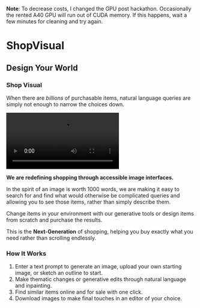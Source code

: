 **Note**: To decrease costs, I changed the GPU post hackathon. Occasionally the rented A40 GPU will run out of CUDA memory. If this happens, wait a few minutes for cleaning
and try again.

# ShopVisual

## Design Your World
### Shop Visual

When there are _billions_ of purchasable items, natural language queries are simply not enough to narrow the choices down.

![Video of product demo](/demo.mp4)

**We are redefining shopping through accessible image interfaces.**

In the spirit of an image is worth 1000 words, we are making it easy to search for and find what would otherwise be complicated queries and allowing you to see those items, rather than simply describe them.

Change items in your environment with our generative tools or design items from scratch and purchase the results.

This is the **Next-Generation** of shopping, helping you buy exactly what you need rather than scrolling endlessly.

### How It Works

1. Enter a text prompt to generate an image, upload your own starting image, or sketch an outline to start.
2. Make thematic changes or generative edits through natural language and inpainting.
3. Find similar items online and for sale with one click.
4. Download images to make final touches in an editor of your choice.
